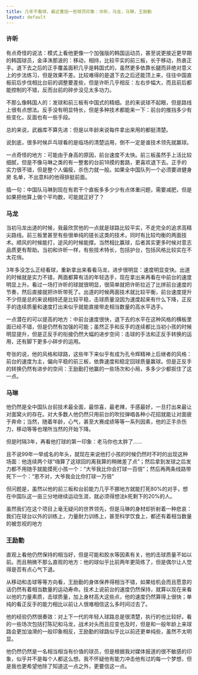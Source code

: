 ```yaml
---
title: 几年不看球，最近重拾一些球员印象：许昕，马龙，马琳，王励勤
layout: default
---
```


### 许昕
有点奇怪的说法：模式上看他更像一个加强版的韩国运动员，甚至说更接近更早期的韩国球员，金泽洙那波的：移动，相持，比较平实的前三板，长于移动，热衷正手。退下去之后的正手覆盖面积几乎是韩国式的，虽然更多依靠长腿而非绝对意义上的步法练习，但是效果不差。比较难得的是退下去之后还能顶上来，往往中国直板前后步伐相比台前的调整要差些，但是许昕几乎相反：左右步幅大，而且前后都能控制的不错，反而台前的碎步没见太多功力。

不那么像韩国人的：发球和前三板有中国式的精细。总的来说球不起眼，但是路线上很有点想法。反手没有明显特长，但是多种技术都能来一下：前台的推挡多少有些变化，反面也有一些手段。

总的来说，武器库不算先进：但是以年龄来说每件拿出来用的都挺清楚。

说到底，很多时候乒乓球看的是临场的清楚运用，倒不一定是谁技术领先就赢球。

一点奇怪的地方：可能由于身高的原因，前台速度不太快。前三板虽然手上活比较细腻，但是不像马琳之类的有一整套的台前18摸的套路，更喜欢退下去。正手的实力很不错，但是整个人偏瘦，杀伤力就一般。如果全中国队列一个必须要进健身房 名单，不出意料的他得排挺前面。

插一句：中国队马琳到现在有若干个直板多多少少有点体重问题，需要减肥，但是如果把他算上做个平均数，可能就正好了？

### 马龙

当初马龙出道的时候，我最欣赏他的一点就是球路比较平实，不走完全的追求高精尖路线。前三板里甚至有些很单纯的搓长这类的技术，同时有比较均衡的两面技术。顺风的时候能打，逆风的时候能撑。当然相比赢球，后者其实更多时候对意志品质更有帮助。当初和许昕一样，有些技术特长，包括护台，包括风格比较实在不太花俏。

3年多没怎么正经看球，重新拿出来看看马龙，进步很明显：速度明显变快。出道的时候就是实力不错，两面都算有活的年轻选手，现在拿出来再看在中前台的速度明显上升。看过一场打许昕的球就很明显，很简单就把许昕拉近了比拼前台速度的节奏，然后直接就把许昕带死了。出道的时候两面技术就比较平衡，前台速度提升不少但是总的来说相持还是比较平稳，击球质量没因为速度起来有什么下降，正反手的连续质量和速度打出来似乎就能直接带走相当数量的高水平选手。

一点潜在的可以提高的地方：中前台速度很快，退下去的水平在这种风格的横板里面已经不错，但是仍然有加强的可能；虽然正手和反手的连续都比当初小孩的时候明显提升，但是正反手的衔接仍然大幅的进步空间：击球的手法和正反手转换的运用，还有脚下更多小碎步的运用。

夸张的说，他的风格和球路，这些年下来似乎有成为孔令辉精神上后继者的风格：前台的速度为主，偏向平稳的前三板，依靠速度和稳定回球质量赢球。但是正反手的转换仍然有进步的空间：王励勤打他赢的一些场次和小局，多多少少都抠住了这一点。

### 马琳
他仍然是全中国队台前技术最全面，最惊喜，最老辣，手感最好，一旦打出来最让对面窝火的存在。对大多数人他仍然只用前台的吹拉弹唱各种小花招就能让对面疲于奔命；当然，随着年龄，心气，甚至大赛成绩等等一系列因素，他的正手杀伤力，移动等等也理所当然的开始下降。

但是时隔3年，再看他打球的第一印象：老马你也太胖了……

且不说99年一举成名的年头，就现在来说他打小孩的时候仍然时不时的出现这种场面：他连续两个球“嗨算了这球回的离我算的稍微差了点”；然后拿到发球之后发力都不用随手就能摸死小孩一个：“大爷我比你会打球一百倍”；然后再两条线路带死下一个：“恩不对，大爷我会比你打球一万倍”

但问题是，虽然以他的前三板和台前能力几乎不挪地方就能打死80%的对手，想在中国队这一亩三分地继续运动生涯，就必须得想法k死剩下的20%的人。

虽然我们在这个项目上毫无疑问的世界领先，但是马琳的身材却折射着一种悲哀：我们在球台以外的训练上，力量耐力训练上，甚至科学饮食上，都还有着相当数量的被忽视的地方

### 王励勤
直观上看他仍然保持的相当好，但是可能和胶水等因素有关，他的击球质量不如以前。而且稍微不那么直观的地方：他的球似乎比前两年更简练了，但是偶尔让人觉得是否有点心气下退。

从移动和击球等等方向看，王励勤的身体保养得相当不错，如果给机会而且愿意的话仍然有着相当数量的运动寿命。技术上说前台的速度仍然保持，就算以现在来看以他的力量素质，击球质量，加上身材高大这些点，他的速度仍然算得上很快；单纯的看正反手的能力相比以前让人很难相信这么多时间过去了。

他的经验仍然很奏效：对上下一代的年轻人球路总是很清楚，执行的也比较好。看的一些场次包括打陈玘和马龙，战术对头而且应变也及时，但是和一般年龄上来球路会更加油滑的一般印象相反，王励勤的球路似乎比以前还更单纯些，虽然不太明显。

他仍然仍然是一名相当相当有价值的球员，但是根据我对媒体报道的很不敏感的印象，似乎并不是每个人都这么想。我不怀疑他有能力冲击他有过的每一个梦想，但是我也更希望他除了知道这一点之外，更要信这一点。